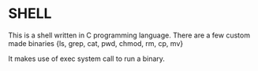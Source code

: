 # SHELL

This is a shell written in C programming language. 
There are a few custom made binaries {ls, grep, cat, pwd, chmod, rm, cp, mv}

It makes use of exec system call to run a binary.

